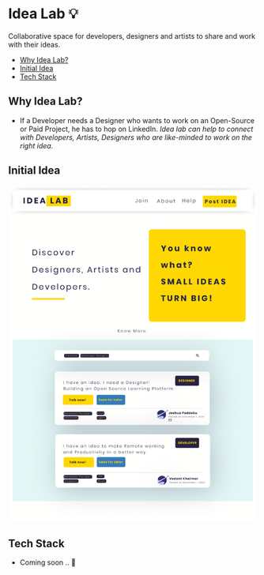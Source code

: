 # Idea Lab 💡
Collaborative space for developers, designers and artists to share and work with their ideas.


- [Why Idea Lab?](#why-idea-lab)
- [Initial Idea](#initial-idea)
- [Tech Stack](#tech-stack)

## Why Idea Lab?

- If a Developer needs a Designer who wants to work on an Open-Source or Paid Project, he has to hop on LinkedIn.
  *Idea lab can help to connect with Developers, Artists, Designers who are like-minded to work on the right idea.*

## Initial Idea

<img src="idea-lab.png" />

## Tech Stack

- Coming soon .. 🚀	
